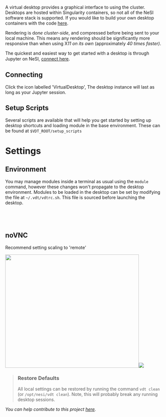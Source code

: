 A virtual desktop provides a graphical interface to using the cluster.
Desktops are hosted within Singularity containers, so not all of the
NeSI software stack is supported. If you would like to build your own
desktop containers with the code
[here](https://github.com/nesi/nesi-singularity-recipes).

Rendering is d<dfn class="dictionary-of-numbers">one cluster-side</dfn>,
and compressed before being sent to your local machine. This means any
rendering should be significantly more responsive than when using
X<dfn class="dictionary-of-numbers">11 on its own </dfn>(approximately
<dfn class="dictionary-of-numbers">40 times faster)</dfn>.

The quickest and easiest way to get started with a desktop is through
Jupyter on NeSI,<span style="font-size: 15px;"> </span>[connect
here](https://jupyter.nesi.org.nz/)<span
style="font-size: 15px;">.</span>

## Connecting

Click the icon labelled 'VirtualDesktop', The desktop instance will last
as long as your Jupyter session.

## Setup Scripts

Several scripts are available that will help you get started by setting
up desktop shortcuts and loading module in the base environment. These
can be found at `$VDT_ROOT/setup_scripts`

# Settings

## Environment

You may manage modules inside a terminal as usual using the `module`
command, however these changes won't propagate to the desktop
environment. Modules to be loaded in the desktop can be set by modifying
the file at `~/.vdt/vdtrc.sh`. This file is sourced before launching the
desktop.

##  

## noVNC

Recommend setting scaling to 'remote'

<img src="mkdocs/includes/images/fig1.svg" width="426" height="362" />![](mkdocs/includes/images/VirtualScaling.png)

> ### Restore Defaults
>
> All local settings can be restored by running the command `vdt clean`
> (or `/opt/nesi/vdt clean`). Note, this will probably break any running
> desktop sessions.

*You can help contribute to this
project [here](https://github.com/nesi/nesi-virtual-desktops/projects/1).*

<!--
<table style="height:190px;width:722px;display:none">
  <tbody>
    <tr>
      <td style="width:47px">&nbsp;Desktop</td>
      <td style="width:272.122px">&nbsp;command</td>
      <td style="width:143.878px">Working</td>
      <td style="width:138px">OS</td>
      <td style="width:62px">Desktop</td>
    </tr>
    <tr>
      <td style="width:47px">eng_dev</td>
      <td style="width:272.122px">
        <code>/opt/nesi/vdt/run&nbsp;eng_dev &lt;port&gt;</code>
      </td>
      <td style="width:143.878px">
        <p>
          ABAQUS<br>
          ANSYS<br>
          MATLAB<br>
          COMSOL
        </p>
      </td>
      <td style="width:138px">Centos7</td>
      <td style="width:62px">xfce</td>
    </tr>
    <tr>
      <td style="width:47px">default</td>
      <td style="width:272.122px">
        <code>/opt/nesi/vdt/run&nbsp;default &lt;port&gt;</code>
      </td>
      <td style="width:143.878px">
        <p>&nbsp;</p>
      </td>
      <td style="width:138px">Centos7</td>
      <td style="width:62px">xfce</td>
    </tr>
  </tbody>
</table>
-->
